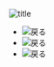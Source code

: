 ![title](http://heteml.jp/image/mba/common_logo01.jpg)


* ![戻る](http://www.daihan.co.jp/honya/susumu.gif)
* ![戻る](http://heteml.jp/image/mba/index_photo01.jpg)
* ![戻る](http://www.nancii.com/media/1/20060103-miyao2.jpg)

